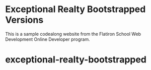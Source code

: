 # Exceptional Realty Bootstrapped Versions

This is a sample codealong website from the Flatiron School Web Development Online Developer program.
# exceptional-realty-bootstrapped
